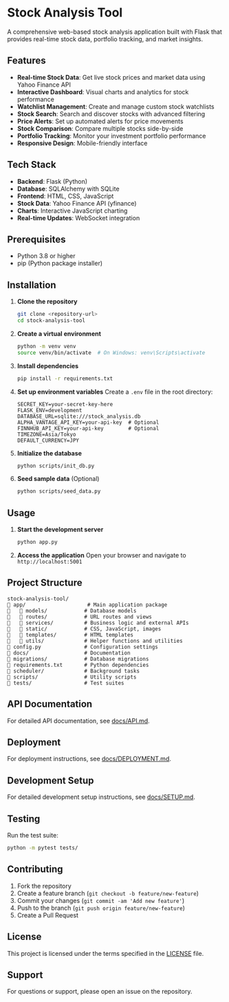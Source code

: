 # Stock Analysis Tool

A comprehensive web-based stock analysis application built with Flask that provides real-time stock data, portfolio tracking, and market insights.

## Features

- **Real-time Stock Data**: Get live stock prices and market data using Yahoo Finance API
- **Interactive Dashboard**: Visual charts and analytics for stock performance
- **Watchlist Management**: Create and manage custom stock watchlists
- **Stock Search**: Search and discover stocks with advanced filtering
- **Price Alerts**: Set up automated alerts for price movements
- **Stock Comparison**: Compare multiple stocks side-by-side
- **Portfolio Tracking**: Monitor your investment portfolio performance
- **Responsive Design**: Mobile-friendly interface

## Tech Stack

- **Backend**: Flask (Python)
- **Database**: SQLAlchemy with SQLite
- **Frontend**: HTML, CSS, JavaScript
- **Stock Data**: Yahoo Finance API (yfinance)
- **Charts**: Interactive JavaScript charting
- **Real-time Updates**: WebSocket integration

## Prerequisites

- Python 3.8 or higher
- pip (Python package installer)

## Installation

1. **Clone the repository**
   ```bash
   git clone <repository-url>
   cd stock-analysis-tool
   ```

2. **Create a virtual environment**
   ```bash
   python -m venv venv
   source venv/bin/activate  # On Windows: venv\Scripts\activate
   ```

3. **Install dependencies**
   ```bash
   pip install -r requirements.txt
   ```

4. **Set up environment variables**
   Create a `.env` file in the root directory:
   ```env
   SECRET_KEY=your-secret-key-here
   FLASK_ENV=development
   DATABASE_URL=sqlite:///stock_analysis.db
   ALPHA_VANTAGE_API_KEY=your-api-key  # Optional
   FINNHUB_API_KEY=your-api-key        # Optional
   TIMEZONE=Asia/Tokyo
   DEFAULT_CURRENCY=JPY
   ```

5. **Initialize the database**
   ```bash
   python scripts/init_db.py
   ```

6. **Seed sample data** (Optional)
   ```bash
   python scripts/seed_data.py
   ```

## Usage

1. **Start the development server**
   ```bash
   python app.py
   ```

2. **Access the application**
   Open your browser and navigate to `http://localhost:5001`

## Project Structure

```
stock-analysis-tool/
   app/                    # Main application package
      models/            # Database models
      routes/            # URL routes and views
      services/          # Business logic and external APIs
      static/            # CSS, JavaScript, images
      templates/         # HTML templates
      utils/             # Helper functions and utilities
   config.py              # Configuration settings
   docs/                  # Documentation
   migrations/            # Database migrations
   requirements.txt       # Python dependencies
   scheduler/             # Background tasks
   scripts/               # Utility scripts
   tests/                 # Test suites
```

## API Documentation

For detailed API documentation, see [docs/API.md](docs/API.md).

## Deployment

For deployment instructions, see [docs/DEPLOYMENT.md](docs/DEPLOYMENT.md).

## Development Setup

For detailed development setup instructions, see [docs/SETUP.md](docs/SETUP.md).

## Testing

Run the test suite:
```bash
python -m pytest tests/
```

## Contributing

1. Fork the repository
2. Create a feature branch (`git checkout -b feature/new-feature`)
3. Commit your changes (`git commit -am 'Add new feature'`)
4. Push to the branch (`git push origin feature/new-feature`)
5. Create a Pull Request

## License

This project is licensed under the terms specified in the [LICENSE](LICENSE) file.

## Support

For questions or support, please open an issue on the repository.